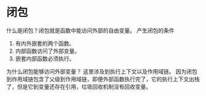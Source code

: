 # 闭包

什么是闭包？闭包就是函数中能访问外部的自由变量。
产生闭包的条件

1. 有内外嵌套的两个函数。
2. 内部函数访问了外部变量。
3. 嵌套内部函数必须执行。

为什么闭包能够访问外部变量？
这里涉及到执行上下文以及作用域链。
因为闭包到作用域链包含了父级到作用域链，即便外部函数执行完了，它的执行上下文出栈了，但是它到变量还存在引用，垃圾回收机制没有回收变量。
